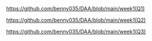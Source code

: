https://github.com/benny035/DAA/blob/main/week1(Q1)

https://github.com/benny035/DAA/blob/main/week1(Q2)

https://github.com/benny035/DAA/blob/main/week1(Q3)
